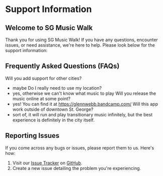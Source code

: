 # Support Information

## Welcome to SG Music Walk

Thank you for using SG Music Walk! If you have any questions, encounter issues, or need assistance, we're here to help. Please look below for the support information:

## Frequently Asked Questions (FAQs)

Will you add support for other cities?
- maybe
Do I really need to use my location?
- yes, otherwise we can't know what music to play
Will you release the music online at some point?
- yes! You can find it at https://glennwebb.bandcamp.com/
Will this app work outside of downtown St. George?
- sort of, it will run and play transitionary music infinitely, but the best experience is definitely in the city itself.

## Reporting Issues

If you come across any bugs or issues, please report them to us. Here's how:

1. Visit our [Issue Tracker](#) on [GitHub](https://github.com/jgerontis/sg-music-walk).
2. Create a new issue detailing the problem you're experiencing.

